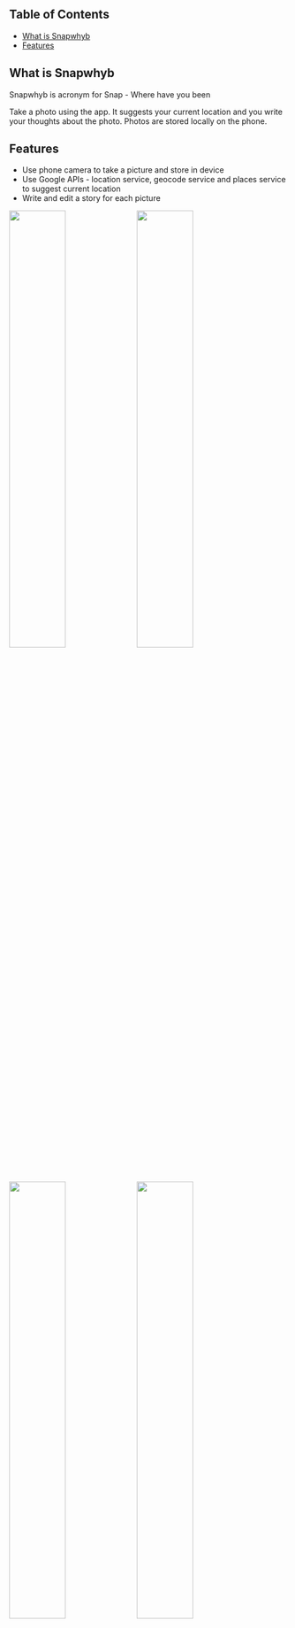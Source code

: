 ## Table of Contents
- [What is Snapwhyb](#what-is-snapwhyb)
- [Features](#features)

## What is Snapwhyb
Snapwhyb is acronym for Snap - Where have you been

Take a photo using the app. It suggests your current location and you 
write your thoughts about the photo. Photos are stored locally on the phone.

## Features
- Use phone camera to take a picture and store in device
- Use Google APIs - location service, geocode service and places service 
to suggest current location
- Write and edit a story for each picture

<img src="https://s3-ap-southeast-1.amazonaws.com/khoo0030-storage/github/android-snapwhyb-native/photo-app-1.jpg" width="45%"></img>
<img src="https://s3-ap-southeast-1.amazonaws.com/khoo0030-storage/github/android-snapwhyb-native/photo-app-2.jpg" width="45%"></img>
<img src="https://s3-ap-southeast-1.amazonaws.com/khoo0030-storage/github/android-snapwhyb-native/photo-app-3.jpg" width="45%"></img>
<img src="https://s3-ap-southeast-1.amazonaws.com/khoo0030-storage/github/android-snapwhyb-native/photo-app-4.jpg" width="45%"></img>
